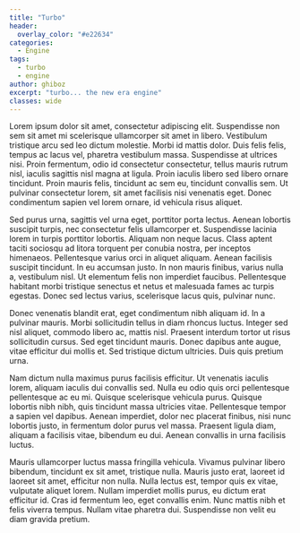 ```yaml
---
title: "Turbo"
header:
  overlay_color: "#e22634"
categories:
  - Engine
tags:
  - turbo
  - engine
author: ghiboz
excerpt: "turbo... the new era engine"
classes: wide
---
```


Lorem ipsum dolor sit amet, consectetur adipiscing elit. Suspendisse non sem sit amet mi scelerisque ullamcorper sit amet in libero. Vestibulum tristique arcu sed leo dictum molestie. Morbi id mattis dolor. Duis felis felis, tempus ac lacus vel, pharetra vestibulum massa. Suspendisse at ultrices nisi. Proin fermentum, odio id consectetur consectetur, tellus mauris rutrum nisl, iaculis sagittis nisl magna at ligula. Proin iaculis libero sed libero ornare tincidunt. Proin mauris felis, tincidunt ac sem eu, tincidunt convallis sem. Ut pulvinar consectetur lorem, sit amet facilisis nisi venenatis eget. Donec condimentum sapien vel lorem ornare, id vehicula risus aliquet.


Sed purus urna, sagittis vel urna eget, porttitor porta lectus. Aenean lobortis suscipit turpis, nec consectetur felis ullamcorper et. Suspendisse lacinia lorem in turpis porttitor lobortis. Aliquam non neque lacus. Class aptent taciti sociosqu ad litora torquent per conubia nostra, per inceptos himenaeos. Pellentesque varius orci in aliquet aliquam. Aenean facilisis suscipit tincidunt. In eu accumsan justo. In non mauris finibus, varius nulla a, vestibulum nisl. Ut elementum felis non imperdiet faucibus. Pellentesque habitant morbi tristique senectus et netus et malesuada fames ac turpis egestas. Donec sed lectus varius, scelerisque lacus quis, pulvinar nunc.


Donec venenatis blandit erat, eget condimentum nibh aliquam id. In a pulvinar mauris. Morbi sollicitudin tellus in diam rhoncus luctus. Integer sed nisl aliquet, commodo libero ac, mattis nisl. Praesent interdum tortor ut risus sollicitudin cursus. Sed eget tincidunt mauris. Donec dapibus ante augue, vitae efficitur dui mollis et. Sed tristique dictum ultricies. Duis quis pretium urna.


Nam dictum nulla maximus purus facilisis efficitur. Ut venenatis iaculis lorem, aliquam iaculis dui convallis sed. Nulla eu odio quis orci pellentesque pellentesque ac eu mi. Quisque scelerisque vehicula purus. Quisque lobortis nibh nibh, quis tincidunt massa ultricies vitae. Pellentesque tempor a sapien vel dapibus. Aenean imperdiet, dolor nec placerat finibus, nisi nunc lobortis justo, in fermentum dolor purus vel massa. Praesent ligula diam, aliquam a facilisis vitae, bibendum eu dui. Aenean convallis in urna facilisis luctus.


Mauris ullamcorper luctus massa fringilla vehicula. Vivamus pulvinar libero bibendum, tincidunt ex sit amet, tristique nulla. Mauris justo erat, laoreet id laoreet sit amet, efficitur non nulla. Nulla lectus est, tempor quis ex vitae, vulputate aliquet lorem. Nullam imperdiet mollis purus, eu dictum erat efficitur id. Cras id fermentum leo, eget convallis enim. Nunc mattis nibh et felis viverra tempus. Nullam vitae pharetra dui. Suspendisse non velit eu diam gravida pretium.